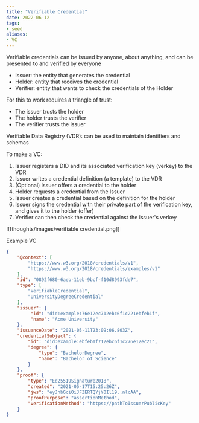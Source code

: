 ```yaml
---
title: "Verifiable Credential"
date: 2022-06-12
tags:
- seed
aliases:
- VC
---
```


Verifiable credentials can be issued by anyone, about anything, and can be presented to and verified by everyone

- Issuer: the entity that generates the credential
- Holder: entity that receives the credential
- Verifier: entity that wants to check the credentials of the Holder

For this to work requires a triangle of trust:
- The issuer trusts the holder
- The holder trusts the verifier
- The verifier trusts the issuer

Verifiable Data Registry (VDR): can be used to maintain identifiers and schemas

To make a VC:
1. Issuer registers a DID and its associated verification key (verkey) to the VDR
2. Issuer writes a credential definition (a template) to the VDR
3. (Optional) Issuer offers a credential to the holder
4. Holder requests a credential from the Issuer
5. Issuer creates a credential based on the definition for the holder
6. Issuer signs the credential with their private part of the verification key, and gives it to the holder (offer)
7. Verifier can then check the credential against the issuer's verkey

![[thoughts/images/verifiable credential.png]]

Example VC

```json
{
    "@context": [
        "https://www.w3.org/2018/credentials/v1",
        "https://www.w3.org/2018/credentials/examples/v1"
    ],
    "id": "0892f680-6aeb-11eb-9bcf-f10d8993fde7",
    "type": [
        "VerifiableCredential",
        "UniversityDegreeCredential"
    ],
    "issuer": {
         "id": "did:example:76e12ec712ebc6f1c221ebfeb1f",
         "name": "Acme University"
    },
    "issuanceDate": "2021-05-11T23:09:06.803Z",
    "credentialSubject": {
        "id": "did:example:ebfeb1f712ebc6f1c276e12ec21",
        "degree": {
            "type": "BachelorDegree",
            "name": "Bachelor of Science"
        }
    },
    "proof": {
        "type": "Ed25519Signature2018",
        "created": "2021-05-17T15:25:26Z",
        "jws": "eyJhbGciOiJFZERTQYjY0Il19..nlcAA",
        "proofPurpose": "assertionMethod",
        "verificationMethod": "https://pathToIssuerPublicKey"
    }
}
```